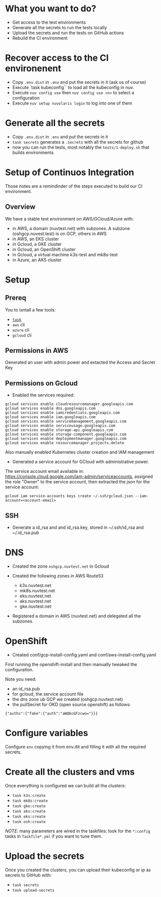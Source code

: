 

# What you want to do?

- Get access to the test environments
- Generate all the secrets to run the tests locally
- Upload the secrets and run the tests on GitHub actions
- Rebuild the CI environment

# Recover access to the CI environenent

- Copy `.env.dist` in `.env` and put the secrets in it (ask us of course)
- Execute `task kubeconfig`` to load all the kubeconfig in nuv.
- Execute `nuv config use` then `nuv config use <n>` to select a configuration
- Execute `nuv setup nuvolaris login` to log into one of them

# Generate all the secrets

- Copy `.env.dist` in `.env` and put the secrets in it
- `task secrets` generates a  `.secrets` with all the secrets for github
- now you can run the tests, most notably the `tests/1-deploy.sh` that builds environments

# Setup of Continuos Integration

Those notes are a remindinder of the steps executed to build our CI environment.

## Overview

We have a stable test environment on AWS/GCloud/Azure  with:

- in AWS, a domain (nuvtest.net) with subzones. A subzone (oshgcp.nuvest.test) is on GCP, others in AWS
- in AWS, an EKS cluster
- in Gcloud, a GKE cluster
- in Gcloud, an OpenShift cluster 
- in Gcloud, a virtual machine k3s-test and mk8s-test
- in Azure, an AKS cluster

# Setup

## Prereq

You to isntall a few tools:

- [`task`](taskfile.dev)
- `aws` cli
- `azure` cli 
- `gcloud` cli 

## Permissions in AWS

Generated an user with admin power and extacted the Access and Secret Key 

## Permissions on Gcloud

- Enabled the services required:

```
gcloud services enable cloudresourcemanager.googleapis.com
gcloud services enable dns.googleapis.com
gcloud services enable iamcredentials.googleapis.com
gcloud services enable iam.googleapis.com
gcloud services enable servicemanagement.googleapis.com
gcloud services enable serviceusage.googleapis.com
gcloud services enable storage-api.googleapis.com
gcloud services enable storage-component.googleapis.com
gcloud services enable deploymentmanager.googleapis.com
gcloud services enable resourcemanager.projects.delete
```

Also manually  enabled Kubernetes cluster creation and IAM management

-  Generated a service account for GCloud with administrative power. 

The service account email available in: https://console.cloud.google.com/iam-admin/serviceaccounts, assigned the role "Owner" to the service account, then extracted the json for the service account:

```
gcloud iam service-accounts keys create ~/.ssh/gcloud.json --iam-account=<account-email>
```

## SSH 

- Generate a id_rsa and and id_rsa.key,
stored in ~/.ssh/id_rsa and ~/.id_rsa.pub

# DNS

- Created the zone `oshgcp.nuvtest.net` in Gcloud

- Created the following zones in AWS Route53
  - k3s.nuvtest.net
  - mk8s.nuvtest.net
  - eks.nuvtest.net
  - aks.nuvtest.net 
  - gke.nuvtest.net 

- Registered a domain in AWS (nuvtest.net) and delegated all the subzones.

# OpenShift

- Created conf/gcp-install-config.yaml and conf/aws-install-config.yaml

First running the openshift-install and then manually tweaked the configuration.

Note you need:
- an id_rsa.pub
- for gcloud, the service account file 
- the dns zone ub GCP we created (oshgcp.nuvtest.net)
- the pullSecret for OKD (open source openshift) as follows: 

```
{"auths":{"fake":{"auth":"aWQ6cGFzcwo="}}}
```

# Configure variables

Configure `env` copying it from env.dit and filling it with all the required secrets.

# Create all the clusters and vms

Once everything is configured we can build all the clusters:

- `task k3s:create`
- `task mk8s:create`
- `task gke:create`
- `task aks:create`
- `task eks:create`
- `task osh:create`

*NOTE*: many parameters are wired in the taskfiles: look for the `*:config` tasks in `Taskfile*.yml` if you want to tune them.

# Upload the secrets

Once you created the clusters, you can upload their kubeconfig or ip as secrets to GitHub with:

- `task secrets`
- `task upload-secrets`
